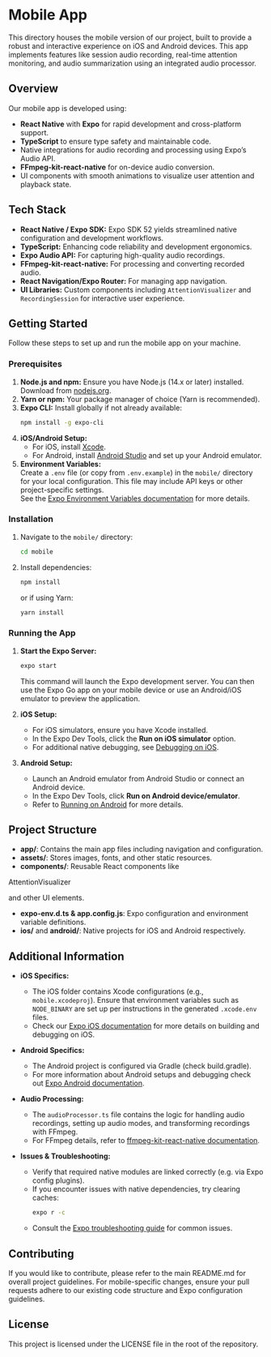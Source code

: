 
# Mobile App

This directory houses the mobile version of our project, built to provide a robust and interactive experience on iOS and Android devices. This app implements features like session audio recording, real-time attention monitoring, and audio summarization using an integrated audio processor. 

## Overview

Our mobile app is developed using:
- **React Native** with **Expo** for rapid development and cross-platform support.
- **TypeScript** to ensure type safety and maintainable code.
- Native integrations for audio recording and processing using Expo’s Audio API.
- **FFmpeg-kit-react-native** for on-device audio conversion.
- UI components with smooth animations to visualize user attention and playback state.

## Tech Stack

- **React Native / Expo SDK:** Expo SDK 52 yields streamlined native configuration and development workflows.  
- **TypeScript:** Enhancing code reliability and development ergonomics.
- **Expo Audio API:** For capturing high-quality audio recordings.
- **FFmpeg-kit-react-native:** For processing and converting recorded audio.
- **React Navigation/Expo Router:** For managing app navigation.
- **UI Libraries:** Custom components including `AttentionVisualizer` and `RecordingSession` for interactive user experience.

## Getting Started

Follow these steps to set up and run the mobile app on your machine.

### Prerequisites

1. **Node.js and npm:** Ensure you have Node.js (14.x or later) installed. Download from [nodejs.org](https://nodejs.org/).
2. **Yarn or npm:** Your package manager of choice (Yarn is recommended).
3. **Expo CLI:** Install globally if not already available:
   ```sh
   npm install -g expo-cli
   ```
4. **iOS/Android Setup:**  
   - For iOS, install [Xcode](https://developer.apple.com/xcode/).
   - For Android, install [Android Studio](https://developer.android.com/studio) and set up your Android emulator.
5. **Environment Variables:**  
   Create a `.env` file (or copy from `.env.example`) in the `mobile/` directory for your local configuration. This file may include API keys or other project-specific settings.  
   See the [Expo Environment Variables documentation](https://docs.expo.dev/guides/environment-variables/) for more details.

### Installation

1. Navigate to the `mobile/` directory:
   ```sh
   cd mobile
   ```
2. Install dependencies:
   ```sh
   npm install
   ```
   or if using Yarn:
   ```sh
   yarn install
   ```

### Running the App

1. **Start the Expo Server:**
   ```sh
   expo start
   ```
   This command will launch the Expo development server. You can then use the Expo Go app on your mobile device or use an Android/iOS emulator to preview the application.

2. **iOS Setup:**
   - For iOS simulators, ensure you have Xcode installed.
   - In the Expo Dev Tools, click the **Run on iOS simulator** option.
   - For additional native debugging, see [Debugging on iOS](https://docs.expo.dev/workflow/debugging/#ios-simulator).

3. **Android Setup:**
   - Launch an Android emulator from Android Studio or connect an Android device.
   - In the Expo Dev Tools, click **Run on Android device/emulator**.
   - Refer to [Running on Android](https://docs.expo.dev/workflow/android-studio-emulator/) for more details.

## Project Structure

- **app/**: Contains the main app files including navigation and configuration.
- **assets/**: Stores images, fonts, and other static resources.
- **components/**: Reusable React components like 

AttentionVisualizer

 and other UI elements.
- **expo-env.d.ts & app.config.js**: Expo configuration and environment variable definitions.
- **ios/** and **android/**: Native projects for iOS and Android respectively.

## Additional Information

- **iOS Specifics:**  
  - The iOS folder contains Xcode configurations (e.g., `mobile.xcodeproj`). Ensure that environment variables such as `NODE_BINARY` are set up per instructions in the generated `.xcode.env` files.  
  - Check our [Expo iOS documentation](https://docs.expo.dev/build/ios-build/) for more details on building and debugging on iOS.

- **Android Specifics:**  
  - The Android project is configured via Gradle (check build.gradle).  
  - For more information about Android setups and debugging check out [Expo Android documentation](https://docs.expo.dev/build/android-build/).

- **Audio Processing:**  
  - The `audioProcessor.ts` file contains the logic for handling audio recordings, setting up audio modes, and transforming recordings with FFmpeg.
  - For FFmpeg details, refer to [ffmpeg-kit-react-native documentation](https://github.com/tanersener/ffmpeg-kit).

- **Issues & Troubleshooting:**  
  - Verify that required native modules are linked correctly (e.g. via Expo config plugins).
  - If you encounter issues with native dependencies, try clearing caches:
    ```sh
    expo r -c
    ```
  - Consult the [Expo troubleshooting guide](https://docs.expo.dev/workflow/troubleshooting/) for common issues.

## Contributing

If you would like to contribute, please refer to the main README.md for overall project guidelines. For mobile-specific changes, ensure your pull requests adhere to our existing code structure and Expo configuration guidelines.

## License

This project is licensed under the LICENSE file in the root of the repository.

